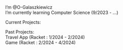 I’m @O-Galaszkiewicz  
I’m currently learning Computer Science (9/2023 - ...)  
  
Current Projects:  
  
  
Past Projects:  
Travel App (Racket : 1/2024 - 2/2024)  
Game (Racket : 2/2024 - 4/2024)
